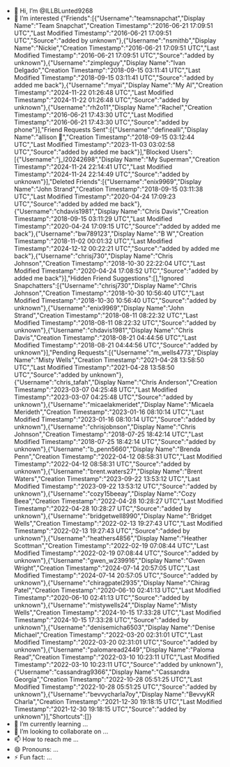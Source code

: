 - 👋 Hi, I’m @ILLBLunted9268
- 👀 I’m interested {"Friends":[{"Username":"teamsnapchat","Display Name":"Team Snapchat","Creation Timestamp":"2016-06-21 17:09:51 UTC","Last Modified Timestamp":"2016-06-21 17:09:51 UTC","Source":"added by unknown"},{"Username":"nsmithb","Display Name":"Nickie","Creation Timestamp":"2016-06-21 17:09:51 UTC","Last Modified Timestamp":"2016-06-21 17:09:51 UTC","Source":"added by unknown"},{"Username":"zimpleguy","Display Name":"Ivan Delgado","Creation Timestamp":"2018-09-15 03:11:41 UTC","Last Modified Timestamp":"2018-09-15 03:11:41 UTC","Source":"added by added me back"},{"Username":"myai","Display Name":"My AI","Creation Timestamp":"2024-11-22 01:26:48 UTC","Last Modified Timestamp":"2024-11-22 01:26:48 UTC","Source":"added by unknown"},{"Username":"rh2o11","Display Name":"Rachel","Creation Timestamp":"2016-06-21 17:43:30 UTC","Last Modified Timestamp":"2016-06-21 17:43:30 UTC","Source":"added by phone"}],"Friend Requests Sent":[{"Username":"definealli","Display Name":"allison 🍑","Creation Timestamp":"2018-09-15 03:12:44 UTC","Last Modified Timestamp":"2023-11-03 03:02:58 UTC","Source":"added by added me back"}],"Blocked Users":[{"Username":"j_l20242698","Display Name":"My Superman","Creation Timestamp":"2024-11-24 22:14:41 UTC","Last Modified Timestamp":"2024-11-24 22:14:49 UTC","Source":"added by unknown"}],"Deleted Friends":[{"Username":"enix9969","Display Name":"John Strand","Creation Timestamp":"2018-09-15 03:11:38 UTC","Last Modified Timestamp":"2020-04-24 17:09:23 UTC","Source":"added by added me back"},{"Username":"chdavis1981","Display Name":"Chris Davis","Creation Timestamp":"2018-09-15 03:11:29 UTC","Last Modified Timestamp":"2020-04-24 17:09:15 UTC","Source":"added by added me back"},{"Username":"bw789123","Display Name":"B W","Creation Timestamp":"2018-11-02 00:01:32 UTC","Last Modified Timestamp":"2024-12-12 00:22:21 UTC","Source":"added by added me back"},{"Username":"chrisj730","Display Name":"Chris Johnson","Creation Timestamp":"2018-10-30 22:22:04 UTC","Last Modified Timestamp":"2020-04-24 17:08:52 UTC","Source":"added by added me back"}],"Hidden Friend Suggestions":[],"Ignored Snapchatters":[{"Username":"chrisj730","Display Name":"Chris Johnson","Creation Timestamp":"2018-10-30 10:56:40 UTC","Last Modified Timestamp":"2018-10-30 10:56:40 UTC","Source":"added by unknown"},{"Username":"enix9969","Display Name":"John Strand","Creation Timestamp":"2018-08-11 08:22:32 UTC","Last Modified Timestamp":"2018-08-11 08:22:32 UTC","Source":"added by unknown"},{"Username":"chdavis1981","Display Name":"Chris Davis","Creation Timestamp":"2018-08-21 04:44:56 UTC","Last Modified Timestamp":"2018-08-21 04:44:56 UTC","Source":"added by unknown"}],"Pending Requests":[{"Username":"m_wells4773","Display Name":"Misty Wells","Creation Timestamp":"2021-04-28 13:58:50 UTC","Last Modified Timestamp":"2021-04-28 13:58:50 UTC","Source":"added by unknown"},{"Username":"chris_tafah","Display Name":"Chris Anderson","Creation Timestamp":"2023-03-07 04:25:48 UTC","Last Modified Timestamp":"2023-03-07 04:25:48 UTC","Source":"added by unknown"},{"Username":"micaelakmeridet","Display Name":"Micaela Merideth","Creation Timestamp":"2023-01-16 08:10:14 UTC","Last Modified Timestamp":"2023-01-16 08:10:14 UTC","Source":"added by unknown"},{"Username":"chrisjobnson","Display Name":"Chris Johnson","Creation Timestamp":"2018-07-25 18:42:14 UTC","Last Modified Timestamp":"2018-07-25 18:42:14 UTC","Source":"added by unknown"},{"Username":"b_penn5660","Display Name":"Brenda Penn","Creation Timestamp":"2022-04-12 08:58:31 UTC","Last Modified Timestamp":"2022-04-12 08:58:31 UTC","Source":"added by unknown"},{"Username":"brent.waters27","Display Name":"Brent Waters","Creation Timestamp":"2023-09-22 13:53:12 UTC","Last Modified Timestamp":"2023-09-22 13:53:12 UTC","Source":"added by unknown"},{"Username":"cozy15beeay","Display Name":"Cozy Beea","Creation Timestamp":"2022-04-28 10:28:27 UTC","Last Modified Timestamp":"2022-04-28 10:28:27 UTC","Source":"added by unknown"},{"Username":"bridgetwell8990","Display Name":"Bridget Wells","Creation Timestamp":"2022-02-13 19:27:43 UTC","Last Modified Timestamp":"2022-02-13 19:27:43 UTC","Source":"added by unknown"},{"Username":"heathers4856","Display Name":"Heather Scottman","Creation Timestamp":"2022-02-19 07:08:44 UTC","Last Modified Timestamp":"2022-02-19 07:08:44 UTC","Source":"added by unknown"},{"Username":"gwen_w239916","Display Name":"Gwen Wright","Creation Timestamp":"2024-07-14 20:57:05 UTC","Last Modified Timestamp":"2024-07-14 20:57:05 UTC","Source":"added by unknown"},{"Username":"chiragpatel2935","Display Name":"Chirag Patel","Creation Timestamp":"2020-06-10 02:41:13 UTC","Last Modified Timestamp":"2020-06-10 02:41:13 UTC","Source":"added by unknown"},{"Username":"mistywells24","Display Name":"Misty Wells","Creation Timestamp":"2024-10-15 17:33:28 UTC","Last Modified Timestamp":"2024-10-15 17:33:28 UTC","Source":"added by unknown"},{"Username":"denisemicha6503","Display Name":"Denise Michael","Creation Timestamp":"2022-03-20 02:31:01 UTC","Last Modified Timestamp":"2022-03-20 02:31:01 UTC","Source":"added by unknown"},{"Username":"palomaread2449","Display Name":"Paloma Read","Creation Timestamp":"2022-03-10 10:23:11 UTC","Last Modified Timestamp":"2022-03-10 10:23:11 UTC","Source":"added by unknown"},{"Username":"cassandrag9366","Display Name":"Cassandra Georgia","Creation Timestamp":"2022-10-28 05:51:25 UTC","Last Modified Timestamp":"2022-10-28 05:51:25 UTC","Source":"added by unknown"},{"Username":"bevvycharla7oy","Display Name":"BevvyKR Charla","Creation Timestamp":"2021-12-30 19:18:15 UTC","Last Modified Timestamp":"2021-12-30 19:18:15 UTC","Source":"added by unknown"}],"Shortcuts":[]}
- 🌱 I’m currently learning ...
- 💞️ I’m looking to collaborate on ...
- 📫 How to reach me ...
- 😄 Pronouns: ...
- ⚡ Fun fact: ...

<!---
ILLBLunted9268/ILLBLunted9268 is a ✨ special ✨ repository because its `README.md` (this file) appears on your GitHub profile.
You can click the Preview link to take a look at your changes.
---{"Friends":[{"Username":"teamsnapchat","Display Name":"Team Snapchat","Creation Timestamp":"2016-06-21 17:09:51 UTC","Last Modified Timestamp":"2016-06-21 17:09:51 UTC","Source":"added by unknown"},{"Username":"nsmithb","Display Name":"Nickie","Creation Timestamp":"2016-06-21 17:09:51 UTC","Last Modified Timestamp":"2016-06-21 17:09:51 UTC","Source":"added by unknown"},{"Username":"zimpleguy","Display Name":"Ivan Delgado","Creation Timestamp":"2018-09-15 03:11:41 UTC","Last Modified Timestamp":"2018-09-15 03:11:41 UTC","Source":"added by added me back"},{"Username":"myai","Display Name":"My AI","Creation Timestamp":"2024-11-22 01:26:48 UTC","Last Modified Timestamp":"2024-11-22 01:26:48 UTC","Source":"added by unknown"},{"Username":"rh2o11","Display Name":"Rachel","Creation Timestamp":"2016-06-21 17:43:30 UTC","Last Modified Timestamp":"2016-06-21 17:43:30 UTC","Source":"added by phone"}],"Friend Requests Sent":[{"Username":"definealli","Display Name":"allison 🍑","Creation Timestamp":"2018-09-15 03:12:44 UTC","Last Modified Timestamp":"2023-11-03 03:02:58 UTC","Source":"added by added me back"}],"Blocked Users":[{"Username":"j_l20242698","Display Name":"My Superman","Creation Timestamp":"2024-11-24 22:14:41 UTC","Last Modified Timestamp":"2024-11-24 22:14:49 UTC","Source":"added by unknown"}],"Deleted Friends":[{"Username":"enix9969","Display Name":"John Strand","Creation Timestamp":"2018-09-15 03:11:38 UTC","Last Modified Timestamp":"2020-04-24 17:09:23 UTC","Source":"added by added me back"},{"Username":"chdavis1981","Display Name":"Chris Davis","Creation Timestamp":"2018-09-15 03:11:29 UTC","Last Modified Timestamp":"2020-04-24 17:09:15 UTC","Source":"added by added me back"},{"Username":"bw789123","Display Name":"B W","Creation Timestamp":"2018-11-02 00:01:32 UTC","Last Modified Timestamp":"2024-12-12 00:22:21 UTC","Source":"added by added me back"},{"Username":"chrisj730","Display Name":"Chris Johnson","Creation Timestamp":"2018-10-30 22:22:04 UTC","Last Modified Timestamp":"2020-04-24 17:08:52 UTC","Source":"added by added me back"}],"Hidden Friend Suggestions":[],"Ignored Snapchatters":[{"Username":"chrisj730","Display Name":"Chris Johnson","Creation Timestamp":"2018-10-30 10:56:40 UTC","Last Modified Timestamp":"2018-10-30 10:56:40 UTC","Source":"added by unknown"},{"Username":"enix9969","Display Name":"John Strand","Creation Timestamp":"2018-08-11 08:22:32 UTC","Last Modified Timestamp":"2018-08-11 08:22:32 UTC","Source":"added by unknown"},{"Username":"chdavis1981","Display Name":"Chris Davis","Creation Timestamp":"2018-08-21 04:44:56 UTC","Last Modified Timestamp":"2018-08-21 04:44:56 UTC","Source":"added by unknown"}],"Pending Requests":[{"Username":"m_wells4773","Display Name":"Misty Wells","Creation Timestamp":"2021-04-28 13:58:50 UTC","Last Modified Timestamp":"2021-04-28 13:58:50 UTC","Source":"added by unknown"},{"Username":"chris_tafah","Display Name":"Chris Anderson","Creation Timestamp":"2023-03-07 04:25:48 UTC","Last Modified Timestamp":"2023-03-07 04:25:48 UTC","Source":"added by unknown"},{"Username":"micaelakmeridet","Display Name":"Micaela Merideth","Creation Timestamp":"2023-01-16 08:10:14 UTC","Last Modified Timestamp":"2023-01-16 08:10:14 UTC","Source":"added by unknown"},{"Username":"chrisjobnson","Display Name":"Chris Johnson","Creation Timestamp":"2018-07-25 18:42:14 UTC","Last Modified Timestamp":"2018-07-25 18:42:14 UTC","Source":"added by unknown"},{"Username":"b_penn5660","Display Name":"Brenda Penn","Creation Timestamp":"2022-04-12 08:58:31 UTC","Last Modified Timestamp":"2022-04-12 08:58:31 UTC","Source":"added by unknown"},{"Username":"brent.waters27","Display Name":"Brent Waters","Creation Timestamp":"2023-09-22 13:53:12 UTC","Last Modified Timestamp":"2023-09-22 13:53:12 UTC","Source":"added by unknown"},{"Username":"cozy15beeay","Display Name":"Cozy Beea","Creation Timestamp":"2022-04-28 10:28:27 UTC","Last Modified Timestamp":"2022-04-28 10:28:27 UTC","Source":"added by unknown"},{"Username":"bridgetwell8990","Display Name":"Bridget Wells","Creation Timestamp":"2022-02-13 19:27:43 UTC","Last Modified Timestamp":"2022-02-13 19:27:43 UTC","Source":"added by unknown"},{"Username":"heathers4856","Display Name":"Heather Scottman","Creation Timestamp":"2022-02-19 07:08:44 UTC","Last Modified Timestamp":"2022-02-19 07:08:44 UTC","Source":"added by unknown"},{"Username":"gwen_w239916","Display Name":"Gwen Wright","Creation Timestamp":"2024-07-14 20:57:05 UTC","Last Modified Timestamp":"2024-07-14 20:57:05 UTC","Source":"added by unknown"},{"Username":"chiragpatel2935","Display Name":"Chirag Patel","Creation Timestamp":"2020-06-10 02:41:13 UTC","Last Modified Timestamp":"2020-06-10 02:41:13 UTC","Source":"added by unknown"},{"Username":"mistywells24","Display Name":"Misty Wells","Creation Timestamp":"2024-10-15 17:33:28 UTC","Last Modified Timestamp":"2024-10-15 17:33:28 UTC","Source":"added by unknown"},{"Username":"denisemicha6503","Display Name":"Denise Michael","Creation Timestamp":"2022-03-20 02:31:01 UTC","Last Modified Timestamp":"2022-03-20 02:31:01 UTC","Source":"added by unknown"},{"Username":"palomaread2449","Display Name":"Paloma Read","Creation Timestamp":"2022-03-10 10:23:11 UTC","Last Modified Timestamp":"2022-03-10 10:23:11 UTC","Source":"added by unknown"},{"Username":"cassandrag9366","Display Name":"Cassandra Georgia","Creation Timestamp":"2022-10-28 05:51:25 UTC","Last Modified Timestamp":"2022-10-28 05:51:25 UTC","Source":"added by unknown"},{"Username":"bevvycharla7oy","Display Name":"BevvyKR Charla","Creation Timestamp":"2021-12-30 19:18:15 UTC","Last Modified Timestamp":"2021-12-30 19:18:15 UTC","Source":"added by unknown"}],"Shortcuts":[]}

